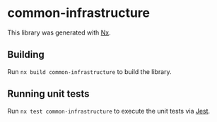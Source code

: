 # common-infrastructure

This library was generated with [Nx](https://nx.dev).

## Building

Run `nx build common-infrastructure` to build the library.

## Running unit tests

Run `nx test common-infrastructure` to execute the unit tests via [Jest](https://jestjs.io).
